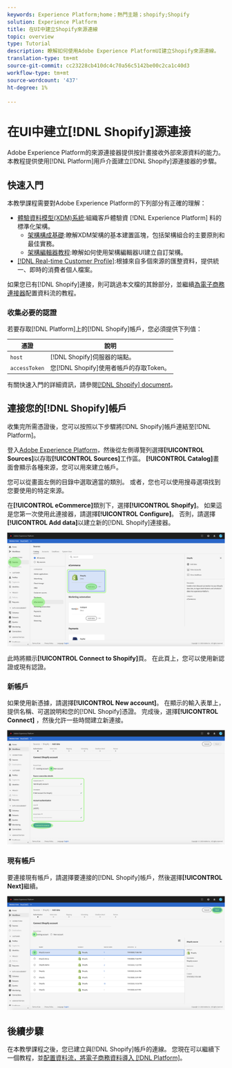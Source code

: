 ```yaml
---
keywords: Experience Platform;home；熱門主題；shopify;Shopify
solution: Experience Platform
title: 在UI中建立Shopify來源連線
topic: overview
type: Tutorial
description: 瞭解如何使用Adobe Experience PlatformUI建立Shopify來源連線。
translation-type: tm+mt
source-git-commit: cc23228cb410dc4c70a56c5142be00c2ca1c40d3
workflow-type: tm+mt
source-wordcount: '437'
ht-degree: 1%

---
```



# 在UI中建立[!DNL Shopify]源連接

Adobe Experience Platform的來源連接器提供按計畫接收外部來源資料的能力。 本教程提供使用[!DNL Platform]用戶介面建立[!DNL Shopify]源連接器的步驟。

## 快速入門

本教學課程需要對Adobe Experience Platform的下列部分有正確的理解：

* [體驗資料模型(XDM)系統](../../../../../xdm/home.md):組織客戶體驗資 [!DNL Experience Platform] 料的標準化架構。
   * [架構構成基礎](../../../../../xdm/schema/composition.md):瞭解XDM架構的基本建置區塊，包括架構組合的主要原則和最佳實務。
   * [架構編輯器教程](../../../../../xdm/tutorials/create-schema-ui.md):瞭解如何使用架構編輯器UI建立自訂架構。
* [[!DNL Real-time Customer Profile]](../../../../../profile/home.md):根據來自多個來源的匯整資料，提供統一、即時的消費者個人檔案。

如果您已有[!DNL Shopify]連接，則可跳過本文檔的其餘部分，並繼續[為電子商務連接器](../../dataflow/ecommerce.md)配置資料流的教程。

### 收集必要的認證

若要存取[!DNL Platform]上的[!DNL Shopify]帳戶，您必須提供下列值：

| 憑證 | 說明 |
| ---------- | ----------- |
| `host` | [!DNL Shopify]伺服器的端點。 |
| `accessToken` | 您[!DNL Shopify]使用者帳戶的存取Token。 |

有關快速入門的詳細資訊，請參閱[[!DNL Shopify] document](https://shopify.dev/concepts/about-apis/authentication)。

## 連接您的[!DNL Shopify]帳戶

收集完所需憑證後，您可以按照以下步驟將[!DNL Shopify]帳戶連結至[!DNL Platform]。

登入[Adobe Experience Platform](https://platform.adobe.com)，然後從左側導覽列選擇&#x200B;**[!UICONTROL Sources]**&#x200B;以存取&#x200B;**[!UICONTROL Sources]**&#x200B;工作區。 **[!UICONTROL Catalog]**&#x200B;畫面會顯示各種來源，您可以用來建立帳戶。

您可以從畫面左側的目錄中選取適當的類別。 或者，您也可以使用搜尋選項找到您要使用的特定來源。

在&#x200B;**[!UICONTROL eCommerce]**&#x200B;類別下，選擇&#x200B;**[!UICONTROL Shopify]**。 如果這是您第一次使用此連接器，請選擇&#x200B;**[!UICONTROL Configure]**。 否則，請選擇&#x200B;**[!UICONTROL Add data]**&#x200B;以建立新的[!DNL Shopify]連接器。

![目錄](../../../../images/tutorials/create/shopify/catalog.png)

此時將顯示&#x200B;**[!UICONTROL Connect to Shopify]**&#x200B;頁。 在此頁上，您可以使用新認證或現有認證。

### 新帳戶

如果使用新憑據，請選擇&#x200B;**[!UICONTROL New account]**。 在顯示的輸入表單上，提供名稱、可選說明和您的[!DNL Shopify]憑證。 完成後，選擇&#x200B;**[!UICONTROL Connect]** ，然後允許一些時間建立新連接。

![連接](../../../../images/tutorials/create/shopify/new.png)

### 現有帳戶

要連接現有帳戶，請選擇要連接的[!DNL Shopify]帳戶，然後選擇&#x200B;**[!UICONTROL Next]**&#x200B;繼續。

![現有](../../../../images/tutorials/create/shopify/existing.png)

## 後續步驟

在本教學課程之後，您已建立與[!DNL Shopify]帳戶的連線。 您現在可以繼續下一個教程，並[配置資料流，將電子商務資料導入 [!DNL Platform]](../../dataflow/ecommerce.md)。